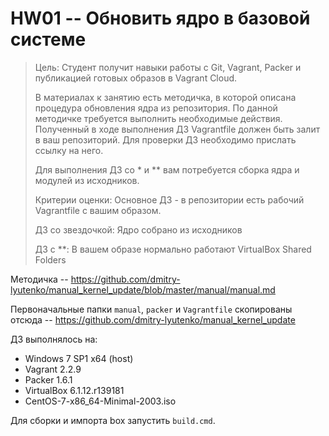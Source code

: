 # HW01 -- Обновить ядро в базовой системе

> Цель: Студент получит навыки работы с Git, Vagrant, Packer и публикацией готовых образов в Vagrant Cloud.
>
> В материалах к занятию есть методичка, в которой описана процедура обновления ядра из репозитория. По данной методичке требуется выполнить необходимые действия. Полученный в ходе выполнения ДЗ Vagrantfile должен быть залит в ваш репозиторий. Для проверки ДЗ необходимо прислать ссылку на него.
>
> Для выполнения ДЗ со \* и \*\* вам потребуется сборка ядра и модулей из исходников.
>
> Критерии оценки: Основное ДЗ - в репозитории есть рабочий Vagrantfile с вашим образом.
>
> ДЗ со звездочкой: Ядро собрано из исходников
>
> ДЗ с \*\*: В вашем образе нормально работают VirtualBox Shared Folders
>

Методичка -- https://github.com/dmitry-lyutenko/manual_kernel_update/blob/master/manual/manual.md

Первоначальные папки `manual`, `packer` и `Vagrantfile` скопированы отсюда -- https://github.com/dmitry-lyutenko/manual_kernel_update

ДЗ выполнялось на:

- Windows 7 SP1 x64 (host)
- Vagrant 2.2.9
- Packer 1.6.1
- VirtualBox 6.1.12.r139181
- CentOS-7-x86_64-Minimal-2003.iso

Для сборки и импорта box запустить `build.cmd`.
